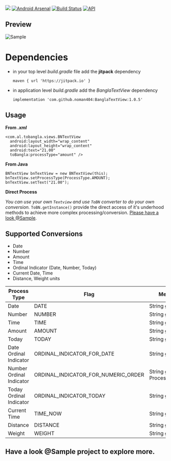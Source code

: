 [![](https://jitpack.io/v/noman404/BanglaTextView.svg)](https://jitpack.io/#noman404/BanglaTextView)
[![Android Arsenal]( https://img.shields.io/badge/Android%20Arsenal-BanglaTextView-green.svg?style=flat )]( https://android-arsenal.com/details/1/6963)
[![Build Status](https://travis-ci.org/noman404/BanglaTextView.svg?branch=master)](https://travis-ci.org/noman404/BanglaTextView)
[![API](https://img.shields.io/badge/API-17%2B-brightgreen.svg?style=flat)](https://android-arsenal.com/api?level=17)

## **Preview**
![Sample](https://github.com/noman404/BanglaTextView/blob/master/snap/sample.png?raw=true)

# **Dependencies**

- in your top level *build.gradle* file add the **jitpack** dependency 

     `maven { url 'https://jitpack.io' }`
- in application level *build.gradle* add the *BanglaTextView* dependency
 
     `implementation 'com.github.noman404:BanglaTextView:1.0.5'`

## **Usage**

**From *.xml***

    <com.al.tobangla.views.BNTextView  
      android:layout_width="wrap_content"  
      android:layout_height="wrap_content"  
      android:text="21.00"  
      toBangla:processType="amount" />
      
**From Java**

    BNTextView bnTextView = new BNTextView(this);  
    bnTextView.setProcessType(ProcessType.AMOUNT);  
    bnTextView.setText("21.00");
    
**Direct Process**

*You can use your own `Textview` and use `ToBN` converter to do your own conversion.* `ToBN.getInstance()` provide the direct access of it's underhood methods to achieve more complex processing/conversion. [Please have a look @Sample](https://github.com/noman404/BanglaTextView/tree/master/sample-app).

## **Supported Conversions**

 - Date 
 - Number
 - Amount
 - Time
 - Ordinal Indicator (Date, Number, Today)
 - Current Date, Time
 - Distance, Weight units

|Process Type  | Flag | Method [ToBN.getInstance(): Return String Result]| Output|
|--|--|--|--|
|Date | DATE |String getDate(String date) |২০১৮-০৫-০৭|
|Number| NUMBER |String getNumber(String anyNumber) |৭৫|
|Time| TIME | String getNumber(String time) |০৫:০৭|
|Amount | AMOUNT | String getAmount(String amount) |৳ ৫৭|
|Today | TODAY |String getToday() |রবিবার|
|Date Ordinal Indicator  | ORDINAL\_INDICATOR\_FOR_DATE |String getOrdinalDate(String DDMMYYYY) |১৬ই ডিসেম্বর, ১৯৭১|
|Number Ordinal Indicator |ORDINAL\_INDICATOR\_FOR\_NUMERIC\_ORDER |String getOrdinalIndicator(String theNumber, ProcessType.ORDINAL_INDICATOR_FOR_NUMERIC_ORDER) |১৩ তম|
|Today Ordinal Indicator  | ORDINAL\_INDICATOR\_TODAY |String getTodayOrdinalDate() |০৭/০৫/২০১৮|
|Current Time | TIME_NOW | String getCurrentTime() |১২:০৯:২৫|
|Distance|DISTANCE | String getDistance(String distanceWithUnit) |২১ কিলোমিটার|
|Weight|WEIGHT|String getWeight(String weightWithUnit)|২.৫ কেজি|

## **Have a look @Sample project to explore more.**
